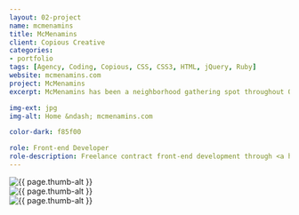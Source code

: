 ```yaml
---
layout: 02-project
name: mcmenamins
title: McMenamins
client: Copious Creative
categories:
- portfolio
tags: [Agency, Coding, Copious, CSS, CSS3, HTML, jQuery, Ruby]
website: mcmenamins.com
project: McMenamins
excerpt: McMenamins has been a neighborhood gathering spot throughout Oregon and Washington since 1983. They handcraft their own beer, wine, spirits and coffee. They offer an eclectic mix of pubs, historic hotels, movie theaters, concert venues, spas, and events.

img-ext: jpg
img-alt: Home &ndash; mcmenamins.com

color-dark: f85f00

role: Front-end Developer
role-description: Freelance contract front-end development through <a href="http://copio.us/" role="link">Copious</a> for the 2009 McMenamin’s redesign. My job involved writing HTML, CSS, and Javascript in a Ruby environment. My projects included all aspects of front-end development, including navigation, slideshows, and other dynamic interfaces throughout the site.
---
```


<div class="row row--three thumbs block--large">
  <div class="group group--one--gutter thumb">
    <div class="item">
        <img src="/images/portfolio/{{ page.name }}/{{ page.name }}-01.{{ page.img-ext }}" alt="{{ page.thumb-alt }}" class="item-image">
      </div>
  </div>
  <div class="group group--one--gutter thumb">
    <div class="item">
        <img src="/images/portfolio/{{ page.name }}/{{ page.name }}-02.{{ page.img-ext }}" alt="{{ page.thumb-alt }}" class="item-image">
      </div>
  </div>
  <div class="group group--one--gutter thumb">
    <div class="item">
        <img src="/images/portfolio/{{ page.name }}/{{ page.name }}-03.{{ page.img-ext }}" alt="{{ page.thumb-alt }}" class="item-image">
    </div>
  </div>
</div>
